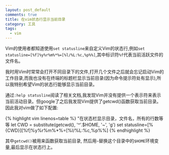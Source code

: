 ```yaml
---
layout: post_default
comments: true
title: 在vim状态行显示当前目录 
category: 工具
tags: 
  - vim
---
```


Vim的使用者都知道使用`set statusline`来自定义Vim的状态行,例如`set statusline=[%f]%y%r%m%*%=[%l/%L:%c,%p%%]`,其中标识符`%f`代表当前活跃文件的文件名。

我时用Vim时常常会打开不同目录下的文件,打开几个文件之后就会忘记启动Vim的工作目录,而我也没有在终端的标题栏显示当前目录(因为命令提示符处有显示),所以我特别希望Vim的状态行能够显示当前目录。

通过`:help statusline`阅读了相关文档,我发现Vim并没有提供一个表示符来表示当前活动目录。但google了之后我发现Vim提供了getcwd()函数获取当前目录。因此我对vim做了如下配置:

{% highlight vim linenos=table %}
"在状态栏显示目录，文件名，所有的行数等等
let CWD = substitute(getcwd(), '^'.$HOME, '~', 'g')
set statusline=[%{CWD}][%f]%y%r%m%*%=[%l/%L:%c,%p%%]
{% endhighlight %}

其中`getcwd()`被用来函数获取当前目录, 然后用`~`替换这个目录中的`$HOME`环境变量,最后显示在状态行上。
